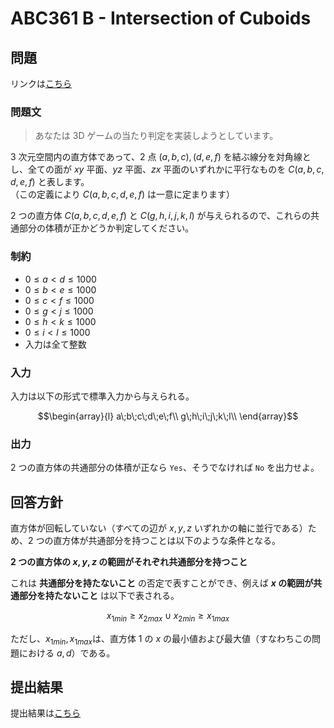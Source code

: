 # ABC361 B - Intersection of Cuboids

## 問題

リンクは[こちら](https://atcoder.jp/contests/abc361/tasks/abc361_b)

### 問題文

> あなたは 3D ゲームの当たり判定を実装しようとしています。

3 次元空間内の直方体であって、2 点 $(a,b,c),(d,e,f)$ を結ぶ線分を対角線とし、全ての面が $xy$ 平面、$yz$ 平面、$zx$ 平面のいずれかに平行なものを $C(a,b,c,d,e,f)$ と表します。\
（この定義により $C(a,b,c,d,e,f)$ は一意に定まります）

2 つの直方体 $C(a,b,c,d,e,f)$ と $C(g,h,i,j,k,l)$ が与えられるので、これらの共通部分の体積が正かどうか判定してください。

### 制約

- $0≤a<d≤1000$
- $0≤b<e≤1000$
- $0≤c<f≤1000$
- $0≤g<j≤1000$
- $0≤h<k≤1000$
- $0≤i<l≤1000$
- 入力は全て整数

### 入力

入力は以下の形式で標準入力から与えられる。

```math
\begin{array}{l}
a\;b\;c\;d\;e\;f\\
g\;h\;i\;j\;k\;l\\
\end{array}
```

### 出力

2 つの直方体の共通部分の体積が正なら `Yes`、そうでなければ `No` を出力せよ。

## 回答方針

直方体が回転していない（すべての辺が $x,y,z$ いずれかの軸に並行である）ため、2 つの直方体が共通部分を持つことは以下のような条件となる。

**2 つの直方体の $x,y,z$ の範囲がそれぞれ共通部分を持つこと**

これは **共通部分を持たないこと** の否定で表すことができ、例えば **$x$ の範囲が共通部分を持たないこと** は以下で表される。

```math
x_{1min} \geq x_{2max} \; \cup \; x_{2min} \geq x_{1max}
```

ただし、$x_{1min},x_{1max}$は、直方体 1 の $x$ の最小値および最大値（すなわちこの問題における $a,d$）である。

## 提出結果

提出結果は[こちら](https://atcoder.jp/contests/abc361/submissions/61292697)
